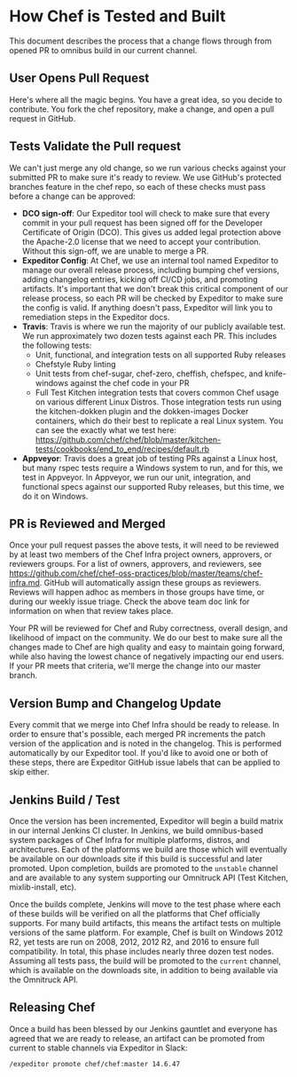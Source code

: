 # How Chef is Tested and Built

This document describes the process that a change flows through from opened PR to omnibus build in our current channel.

## User Opens Pull Request

Here's where all the magic begins. You have a great idea, so you decide to contribute. You fork the chef repository, make a change, and open a pull request in GitHub.

## Tests Validate the Pull request

We can't just merge any old change, so we run various checks against your submitted PR to make sure it's ready to review. We use GitHub's protected branches feature in the chef repo, so each of these checks must pass before a change can be approved:
  - **DCO sign-off**: Our Expeditor tool will check to make sure that every commit in your pull request has been signed off for the Developer Certificate of Origin (DCO). This gives us added legal protection above the Apache-2.0 license that we need to accept your contribution. Without this sign-off, we are unable to merge a PR.
  - **Expeditor Config**: At Chef, we use an internal tool named Expeditor to manage our overall release process, including bumping chef versions, adding changelog entries, kicking off CI/CD jobs, and promoting artifacts. It's important that we don't break this critical component of our release process, so each PR will be checked by Expeditor to make sure the config is valid. If anything doesn't pass, Expeditor will link you to remediation steps in the Expeditor docs.
  - **Travis**: Travis is where we run the majority of our publicly available test. We run approximately two dozen tests against each PR. This includes the following tests:
    -  Unit, functional, and integration tests on all supported Ruby releases
    -  Chefstyle Ruby linting
    -  Unit tests from chef-sugar, chef-zero, cheffish, chefspec, and knife-windows against the chef code in your PR
    -  Full Test Kitchen integration tests that covers common Chef usage on various different Linux Distros. Those integration tests run using the kitchen-dokken plugin and the dokken-images Docker containers, which do their best to replicate a real Linux system. You can see the exactly what we test here: https://github.com/chef/chef/blob/master/kitchen-tests/cookbooks/end_to_end/recipes/default.rb
  - **Appveyor**: Travis does a great job of testing PRs against a Linux host, but many rspec tests require a Windows system to run, and for this, we test in Appveyor. In Appveyor, we run our unit, integration, and functional specs against our supported Ruby releases, but this time, we do it on Windows.

## PR is Reviewed and Merged

Once your pull request passes the above tests, it will need to be reviewed by at least two members of the Chef Infra project owners, approvers, or reviewers groups. For a list of owners, approvers, and reviewers, see https://github.com/chef/chef-oss-practices/blob/master/teams/chef-infra.md. GitHub will automatically assign these groups as reviewers. Reviews will happen adhoc as members in those groups have time, or during our weekly issue triage. Check the above team doc link for information on when that review takes place.

Your PR will be reviewed for Chef and Ruby correctness, overall design, and likelihood of impact on the community. We do our best to make sure all the changes made to Chef are high quality and easy to maintain going forward, while also having the lowest chance of negatively impacting our end users. If your PR meets that criteria, we'll merge the change into our master branch.

## Version Bump and Changelog Update

Every commit that we merge into Chef Infra should be ready to release. In order to ensure that's possible, each merged PR increments the patch version of the application and is noted in the changelog. This is performed automatically by our Expeditor tool. If you'd like to avoid one or both of these steps, there are Expeditor GitHub issue labels that can be applied to skip either.

## Jenkins Build / Test

Once the version has been incremented, Expeditor will begin a build matrix in our internal Jenkins CI cluster. In Jenkins, we build omnibus-based system packages of Chef Infra for multiple platforms, distros, and architectures. Each of the platforms we build are those which will eventually be available on our downloads site if this build is successful and later promoted. Upon completion, builds are promoted to the `unstable` channel and are available to any system supporting our Omnitruck API (Test Kitchen, mixlib-install, etc).

Once the builds complete, Jenkins will move to the test phase where each of these builds will be verified on all the platforms that Chef officially supports. For many build artifacts, this means the artifact tests on multiple versions of the same platform. For example, Chef is built on Windows 2012 R2, yet tests are run on 2008, 2012, 2012 R2, and 2016 to ensure full compatibility. In total, this phase includes nearly three dozen test nodes. Assuming all tests pass, the build will be promoted to the `current` channel, which is available on the downloads site, in addition to being available via the Omnitruck API.

## Releasing Chef

Once a build has been blessed by our Jenkins gauntlet and everyone has agreed that we are ready to release, an artifact can be promoted from current to stable channels via Expeditor in Slack:

``/expeditor promote chef/chef:master 14.6.47``
